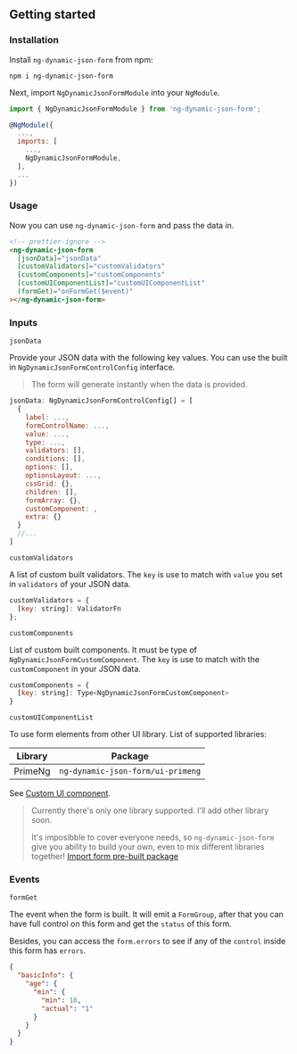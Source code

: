 ## Getting started

### Installation

Install `ng-dynamic-json-form` from npm:

```
npm i ng-dynamic-json-form
```

Next, import `NgDynamicJsonFormModule` into your `NgModule`.

```javascript
import { NgDynamicJsonFormModule } from 'ng-dynamic-json-form';

@NgModule({
  ...,
  imports: [
    ...,
    NgDynamicJsonFormModule,
  ],
  ...
})
```

### Usage

Now you can use `ng-dynamic-json-form` and pass the data in.

```html
<!-- prettier-ignore -->
<ng-dynamic-json-form
  [jsonData]="jsonData"
  [customValidators]="customValidators"
  [customComponents]="customComponents"
  [customUIComponentList]="customUIComponentList"
  (formGet)="onFormGet($event)"
></ng-dynamic-json-form>
```

### Inputs

`jsonData`

Provide your JSON data with the following key values. You can use the built in `NgDynamicJsonFormControlConfig` interface.

> The form will generate instantly when the data is provided.

```javascript
jsonData: NgDynamicJsonFormControlConfig[] = [
  {
    label: ...,
    formControlName: ...,
    value: ...,
    type: ...,
    validators: [],
    conditions: [],
    options: [],
    optionsLayout: ...,
    cssGrid: {},
    children: [],
    formArray: {},
    customComponent: ,
    extra: {}
  }
  //...
]
```

`customValidators`

A list of custom built validators. The `key` is use to match with `value` you set in `validators` of your JSON data.

```javascript
customValidators = {
  [key: string]: ValidatorFn
};
```

`customComponents`

List of custom built components. It must be type of `NgDynamicJsonFormCustomComponent`. The `key` is use to match with the `customComponent` in your JSON data.

```javascript
customComponents = {
  [key: string]: Type<NgDynamicJsonFormCustomComponent>
}
```

`customUIComponentList`

To use form elements from other UI library. List of supported libraries:

| Library | Package                           |
| ------- | --------------------------------- |
| PrimeNg | `ng-dynamic-json-form/ui-primeng` |

See [Custom UI component](#custom-ui-component).

> Currently there's only one library supported. I'll add other library soon.
>
> It's imposibble to cover everyone needs, so `ng-dynamic-json-form` give you ability to build your own, even to mix different libraries together! [Import form pre-built package](#import-from-pre-built-package)

### Events

`formGet`

The event when the form is built. It will emit a `FormGroup`, after that you can have full control on this form and get the `status` of this form.

Besides, you can access the `form.errors` to see if any of the `control` inside this form has `errors`.

```json
{
  "basicInfo": {
    "age": {
      "min": {
        "min": 18,
        "actual": "1"
      }
    }
  }
}
```
